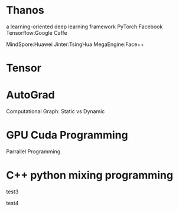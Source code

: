 # Thanos
a learning-oriented deep learning framework
PyTorch:Facebook
Tensorflow:Google
Caffe

MindSpore:Huawei
Jinter:TsingHua
MegaEngine:Face++

# Tensor

# AutoGrad
Computational Graph: Static vs Dynamic

# GPU Cuda Programming
Parrallel Programming

# C++ python mixing programming

test3

test4
